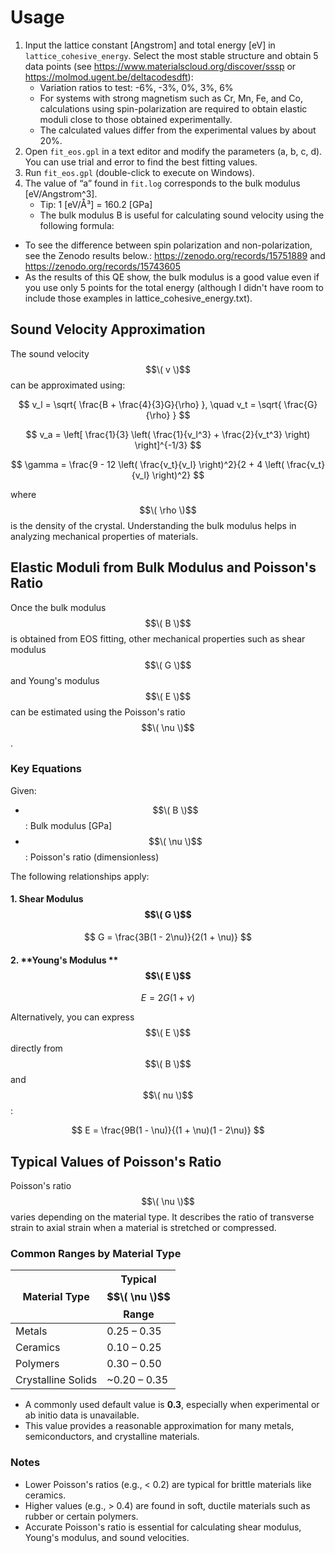# Usage

1. Input the lattice constant [Angstrom] and total energy [eV] in `lattice_cohesive_energy`. Select the most stable structure and obtain 5 data points (see https://www.materialscloud.org/discover/sssp or https://molmod.ugent.be/deltacodesdft):
   - Variation ratios to test: -6%, -3%, 0%, 3%, 6%
   - For systems with strong magnetism such as Cr, Mn, Fe, and Co, calculations using spin-polarization are required to obtain elastic moduli close to those obtained experimentally.
   - The calculated values differ from the experimental values by about 20%.
2. Open `fit_eos.gpl` in a text editor and modify the parameters (a, b, c, d). You can use trial and error to find the best fitting values.
3. Run `fit_eos.gpl` (double-click to execute on Windows).
4. The value of “a” found in `fit.log` corresponds to the bulk modulus [eV/Angstrom^3].
   - Tip: 1 [eV/Å³] = 160.2 [GPa]
   - The bulk modulus B is useful for calculating sound velocity using the following formula:
- To see the difference between spin polarization and non-polarization, see the Zenodo results below.: https://zenodo.org/records/15751889 and https://zenodo.org/records/15743605
- As the results of this QE show, the bulk modulus is a good value even if you use only 5 points for the total energy (although I didn't have room to include those examples in lattice_cohesive_energy.txt).

## Sound Velocity Approximation

The sound velocity $$\( v \)$$ can be approximated using:

$$
v_l = \sqrt{ \frac{B + \frac{4}{3}G}{\rho} }, \quad
v_t = \sqrt{ \frac{G}{\rho} }
$$

$$
v_a = \left[ \frac{1}{3} \left( \frac{1}{v_l^3} + \frac{2}{v_t^3} \right) \right]^{-1/3}
$$

$$
\gamma = \frac{9 - 12 \left( \frac{v_t}{v_l} \right)^2}{2 + 4 \left( \frac{v_t}{v_l} \right)^2}
$$

where $$\( \rho \)$$ is the density of the crystal. Understanding the bulk modulus helps in analyzing mechanical properties of materials.


## Elastic Moduli from Bulk Modulus and Poisson's Ratio

Once the bulk modulus $$\( B \)$$ is obtained from EOS fitting, other mechanical properties such as shear modulus $$\( G \)$$ and Young's modulus $$\( E \)$$ can be estimated using the Poisson's ratio $$\( \nu \)$$.

### Key Equations

Given:
- $$\( B \)$$: Bulk modulus [GPa]
- $$\( \nu \)$$: Poisson's ratio (dimensionless)

The following relationships apply:

#### 1. **Shear Modulus** $$\( G \)$$

$$
G = \frac{3B(1 - 2\nu)}{2(1 + \nu)}
$$

#### 2. **Young's Modulus ** $$\( E \)$$

$$
E = 2G(1 + \nu)
$$

Alternatively, you can express $$\( E \)$$ directly from $$\( B \)$$ and $$\( nu \)$$:

$$
E = \frac{9B(1 - \nu)}{(1 + \nu)(1 - 2\nu)}
$$

## Typical Values of Poisson's Ratio

Poisson's ratio $$\( \nu \)$$ varies depending on the material type. It describes the ratio of transverse strain to axial strain when a material is stretched or compressed.

### Common Ranges by Material Type

| Material Type       | Typical $$\( \nu \)$$ Range |
|---------------------|-------------------------|
| Metals              | 0.25 – 0.35             |
| Ceramics            | 0.10 – 0.25             |
| Polymers            | 0.30 – 0.50             |
| Crystalline Solids  | ~0.20 – 0.35            |

- A commonly used default value is **0.3**, especially when experimental or ab initio data is unavailable.
- This value provides a reasonable approximation for many metals, semiconductors, and crystalline materials.

### Notes

- Lower Poisson's ratios (e.g., < 0.2) are typical for brittle materials like ceramics.
- Higher values (e.g., > 0.4) are found in soft, ductile materials such as rubber or certain polymers.
- Accurate Poisson's ratio is essential for calculating shear modulus, Young's modulus, and sound velocities.



